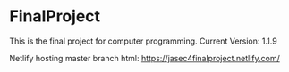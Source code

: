 # FinalProject
This is the final project for computer programming.
Current Version: 1.1.9

Netlify hosting master branch html: https://jasec4finalproject.netlify.com/
